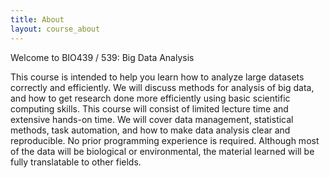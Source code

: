 ```yaml
---
title: About
layout: course_about
---
```


Welcome to BIO439 / 539: Big Data Analysis

This course is intended to help you learn how to analyze large datasets correctly and efficiently. We will discuss methods for analysis of big data, and how to get research done more efficiently using basic scientific computing skills. This course will consist of limited lecture time and extensive hands-on time. We will cover data management, statistical methods, task automation, and how to make data analysis clear and reproducible. No prior programming experience is required. Although most of the data will be biological or environmental, the material learned will be fully translatable to other fields.

